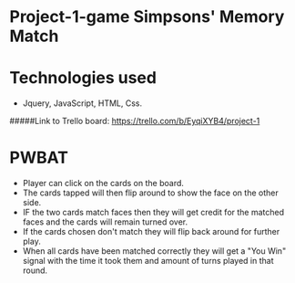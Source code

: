 # Project-1-game Simpsons' Memory Match

# Technologies used
- Jquery, JavaScript, HTML, Css.

#####Link to Trello board: https://trello.com/b/EyqiXYB4/project-1
# PWBAT
- Player can click on the cards on the board.
- The cards tapped will then flip around to show the face on the other side.
- IF the two cards match faces then they will get credit for the matched faces and the cards will remain turned over.
- If the cards chosen don't match they will flip back around for further play.
- When all cards have been matched correctly they will get a "You Win" signal with the time it took them and amount of turns played in that round.
